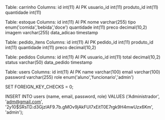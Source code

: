 Table: carrinho
Columns:
id int(11) AI PK 
usuario_id int(11) 
produto_id int(11) 
quantidade int(11)

Table: estoque
Columns:
id int(11) AI PK 
nome varchar(255) 
tipo enum('comida','bebida','doce') 
quantidade int(11) 
preco decimal(10,2) 
imagem varchar(255) 
data_adicao timestamp

Table: pedido_itens
Columns:
id int(11) AI PK 
pedido_id int(11) 
produto_id int(11) 
quantidade int(11) 
preco decimal(10,2)

Table: pedidos
Columns:
id int(11) AI PK 
usuario_id int(11) 
total decimal(10,2) 
status varchar(50) 
data_pedido timestamp

Table: users
Columns:
id int(11) AI PK 
name varchar(100) 
email varchar(100) 
password varchar(255) 
role enum('aluno','funcionario','admin')


SET FOREIGN_KEY_CHECKS = 0;

INSERT INTO users (name, email, password, role)
VALUES ('Administrador', 'adm@gmail.com', '$2y$10$SRsTD.d3GjzlAF9.7b.gMOv9jAkFUI7xEitT0E7rgk9H4mwUzx6Km', 'admin');
